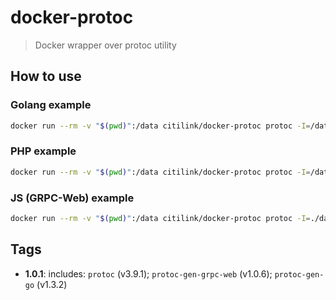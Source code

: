 docker-protoc
=============
> Docker wrapper over protoc utility

How to use
----------

### Golang example
```bash
docker run --rm -v "$(pwd)":/data citilink/docker-protoc protoc -I=/data/ *.proto --go_out=plugins=grpc:/data/
```

### PHP example
```bash
docker run --rm -v "$(pwd)":/data citilink/docker-protoc protoc -I=/data/ *.proto --php_out=/data/
```

### JS (GRPC-Web) example
```bash
docker run --rm -v "$(pwd)":/data citilink/docker-protoc protoc -I=./data *.proto --js_out=import_style=commonjs:./data --grpc-web_out=import_style=commonjs,mode=grpcwebtext:./data
```

Tags
----

 * **1.0.1**: includes: `protoc` (v3.9.1); `protoc-gen-grpc-web` (v1.0.6); `protoc-gen-go` (v1.3.2)